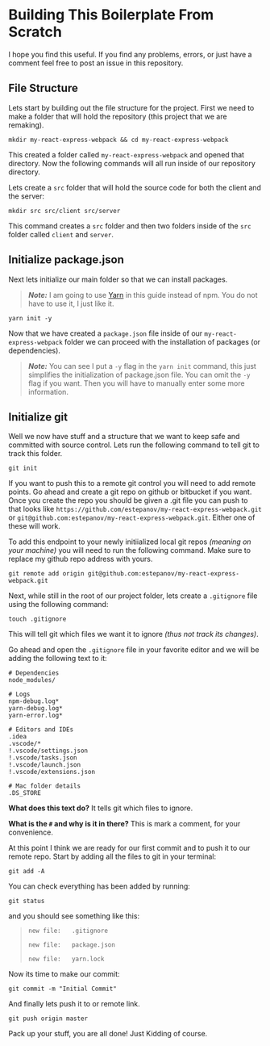 # Building This Boilerplate From Scratch

I hope you find this useful. If you find any problems, errors, or just have a comment feel free to post an issue in this repository.

## File Structure

Lets start by building out the file structure for the project. First we need to make a folder that will hold the repository (this project that we are remaking).

```shell
mkdir my-react-express-webpack && cd my-react-express-webpack
```

This created a folder called `my-react-express-webpack` and opened that directory. Now the following commands will all run inside of our repository directory.

Lets create a `src` folder that will hold the source code for both the client and the server:

```shell
mkdir src src/client src/server
```

This command creates a `src` folder and then two folders inside of the `src` folder called `client` and `server`.

## Initialize package.json

Next lets initialize our main folder so that we can install packages.

> **_Note:_** I am going to use [Yarn](https://yarnpkg.com/lang/en/docs/install/#mac-stable) in this guide instead of npm. You do not have to use it, I just like it.

```shell
yarn init -y
```

Now that we have created a `package.json` file inside of our `my-react-express-webpack` folder we can proceed with the installation of packages (or dependencies).

> **_Note:_** You can see I put a `-y` flag in the `yarn init` command, this just simplifies the initialization of package.json file. You can omit the `-y` flag if you want. Then you will have to manually enter some more information.

## Initialize git

Well we now have stuff and a structure that we want to keep safe and committed with source control. Lets run the following command to tell git to track this folder.

```shell
git init
```

If you want to push this to a remote git control you will need to add remote points. Go ahead and create a git repo on github or bitbucket if you want. Once you create the repo you should be given a .git file you can push to that looks like `https://github.com/estepanov/my-react-express-webpack.git` or `git@github.com:estepanov/my-react-express-webpack.git`. Either one of these will work.

To add this endpoint to your newly initiialized local git repos _(meaning on your machine)_ you will need to run the following command. Make sure to replace my github repo address with yours.

```shell
git remote add origin git@github.com:estepanov/my-react-express-webpack.git
```

Next, while still in the root of our project folder, lets create a `.gitignore` file using the following command:

```shell
touch .gitignore
```

This will tell git which files we want it to ignore _(thus not track its changes)_.

Go ahead and open the `.gitignore` file in your favorite editor and we will be adding the following text to it:

```text
# Dependencies
node_modules/

# Logs
npm-debug.log*
yarn-debug.log*
yarn-error.log*

# Editors and IDEs
.idea
.vscode/*
!.vscode/settings.json
!.vscode/tasks.json
!.vscode/launch.json
!.vscode/extensions.json

# Mac folder details
.DS_STORE
```

**What does this text do?** It tells git which files to ignore.

**What is the `#` and why is it in there?** This is mark a comment, for your convenience.

At this point I think we are ready for our first commit and to push it to our remote repo. Start by adding all the files to git in your terminal:

```shell
git add -A
```

You can check everything has been added by running:

```shell
git status
```

and you should see something like this:

>     new file:   .gitignore
>
>     new file:   package.json
>
>     new file:   yarn.lock

Now its time to make our commit:

```shell
git commit -m "Initial Commit"
```

And finally lets push it to or remote link.

```shell
git push origin master
```

Pack up your stuff, you are all done! Just Kidding of course.

